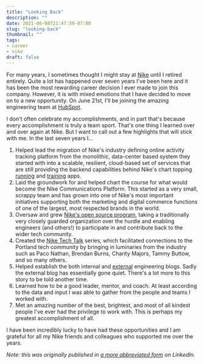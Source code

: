 ```yaml
---
title: "Looking Back"
description: ""
date: 2021-06-08T21:47:59-07:00
slug: "looking-back"
thumbnail: ""
tags: 
- career
- nike
draft: false
---
```


For many years, I sometimes thought I might stay at [Nike](https://www.nike.com) until I retired entirely. Quite a lot has happened over seven years I've been here and it has been the most rewarding career decision I ever made to join this company. However, it is with mixed emotions that I have decided to move on to a new opportunity. On June 21st, I'll be joining the amazing engineering team at [HubSpot](https://www.hubspot.com).

I don't often celebrate my accomplishments, and in part that's because every accomplishment is truly a team sport. That's one thing I learned over and over again at Nike. But I want to call out a few highlights that will stick with me. In the last seven years I...

1. Helped lead the migration of Nike's industry defining online activity tracking platform from the monolithic, data-center based system they started with into a scalable, resilient, cloud-based set of services that are still providing the backend capabilities behind Nike's chart topping [running](https://www.nike.com/nrc-app) and [training](https://www.nike.com/ntc-app) apps. 
1. Laid the groundwork for and helped chart the course for what would become the Nike Communications Platform. This started as a very small, scrappy team and has grown into one of Nike's most important initiatives supporting both the marketing and digital commerce functions of one of the largest, most respected brands in the world.  
1. Oversaw and grew [Nike's open source program](https://github.com/nike-inc), taking a traditionally very closely guarded organization over the hurdle and enabling engineers (and others!) to participate in and contribute back to the wider tech community.
1. Created the [Nike Tech Talk](https://medium.com/nikeengineering/the-nike-tech-talks-engaging-the-portland-tech-community-b81a9e5943ce) series, which facilitated connections to the Portland tech community by bringing in luminaries from the industry such as Paco Nathan, Brendan Burns, Charity Majors, Tammy Buttow, and so many others.
1. Helped establish the both internal and [external](https://medium.com/nikeengineering) engineering blogs. Sadly the external blog has essentially gone quiet. There's a lot more to this story to be told another time.
1. Learned how to be a good leader, mentor, and coach. At least according to the data and input I was able to gather from the people and teams I worked with.
1. Met an amazing number of the best, brightest, and most of all kindest people I've ever had the privilege to work with. This is perhaps my greatest accomplishment of all.

I have been incredibly lucky to have had these opportunities and I am grateful for all my Nike friends and colleagues who supported me over the years.

_Note: this was originally published in [a more abbreviated form](https://www.linkedin.com/pulse/looking-back-thomas-lockney) on LinkedIn._